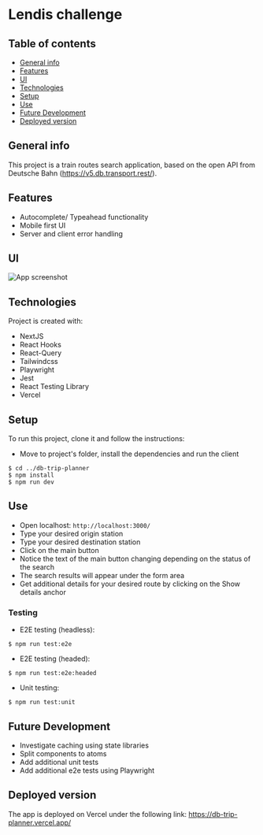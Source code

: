 # Lendis challenge
## Table of contents
* [General info](#general-info)
* [Features](#features)
* [UI](#ui)
* [Technologies](#technologies)
* [Setup](#setup)
* [Use](#use)
* [Future Development](#future-development)
* [Deployed version](#deployed-version)

## General info
This project is a train routes search application, based on the open API from Deutsche Bahn (https://v5.db.transport.rest/).

## Features
* Autocomplete/ Typeahead functionality
* Mobile first UI
* Server and client error handling 

## UI
![App screenshot](./images/screenshot.png)

## Technologies
Project is created with:
* NextJS
* React Hooks
* React-Query
* Tailwindcss
* Playwright
* Jest
* React Testing Library
* Vercel

## Setup
To run this project, clone it and follow the instructions:
- Move to project's folder, install the dependencies and run the client
```
$ cd ../db-trip-planner
$ npm install
$ npm run dev
```

## Use
- Open localhost: `http://localhost:3000/`
- Type your desired origin station
- Type your desired destination station
- Click on the main button
- Notice the text of the main button changing depending on the status of the search
- The search results will appear under the form area
- Get additional details for your desired route by clicking on the Show details anchor

### Testing
* E2E testing (headless):
```
$ npm run test:e2e
```

* E2E testing (headed):
```
$ npm run test:e2e:headed
```

* Unit testing:
```
$ npm run test:unit
```

## Future Development
* Investigate caching using state libraries
* Split components to atoms
* Add additional unit tests
* Add additional e2e tests using Playwright

## Deployed version
The app is deployed on Vercel under the following link: 
https://db-trip-planner.vercel.app/
